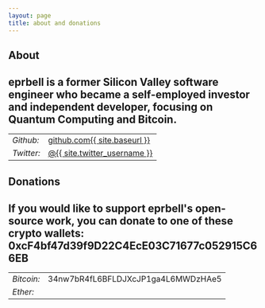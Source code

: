 ```yaml
---
layout: page
title: about and donations
---
```


<h2>About<h2>
eprbell is a former Silicon Valley software engineer who became a self-employed investor and independent developer, focusing on Quantum Computing and Bitcoin.

<table>
<tr><td><i>Github:</i></td><td><a href="https://github.com/{{ site.twitter_username }}">github.com{{ site.baseurl }}</a></td></tr>
<tr><td><i>Twitter:</i></td><td><a href="https://twitter.com/{{ site.twitter_username }}">@{{ site.twitter_username }}</a></td></tr>
</table>

<h2>Donations<h2>
If you would like to support eprbell's open-source work, you can donate to one of these crypto wallets:
<table>
<tr><td><i>Bitcoin:</i></td><td>34nw7bR4fL6BFLDJXcJP1ga4L6MWDzHAe5</td></tr>
<tr><td><i>Ether:</i></td><td></td>0xcF4bf47d39f9D22C4EcE03C71677c052915C66EB</tr>
</table>
